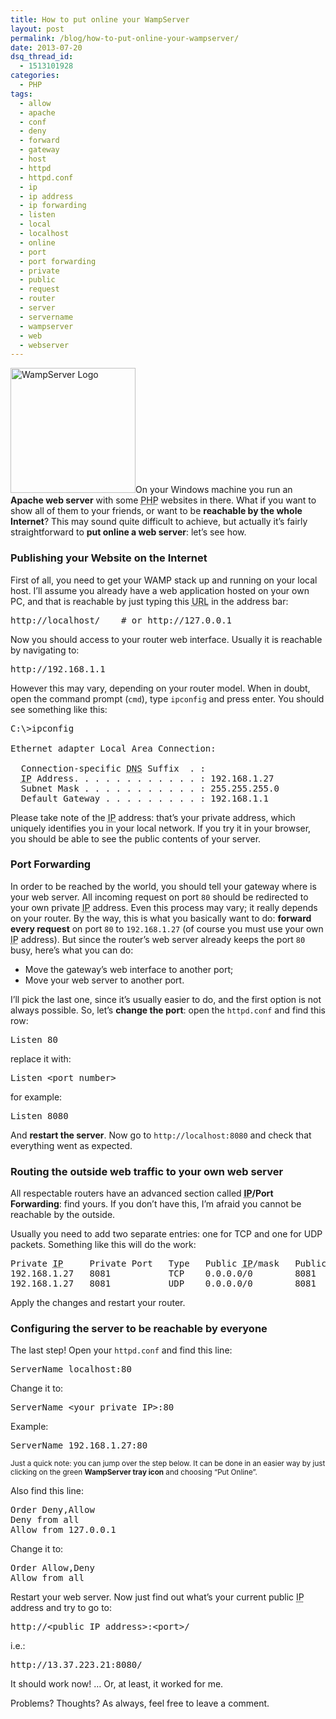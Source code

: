 ```yaml
---
title: How to put online your WampServer
layout: post
permalink: /blog/how-to-put-online-your-wampserver/
date: 2013-07-20
dsq_thread_id:
  - 1513101928
categories:
  - PHP
tags:
  - allow
  - apache
  - conf
  - deny
  - forward
  - gateway
  - host
  - httpd
  - httpd.conf
  - ip
  - ip address
  - ip forwarding
  - listen
  - local
  - localhost
  - online
  - port
  - port forwarding
  - private
  - public
  - request
  - router
  - server
  - servername
  - wampserver
  - web
  - webserver
---
```


<p>
  <img src="/images/wampserver-logo.png" alt="WampServer Logo" width="200" height="200" class="basic-alignment left" />On your Windows machine you run an <strong>Apache web server</strong> with some <abbr title="PHP: Hypertext Preprocessor (recursive acronym)">PHP</abbr> websites in there. What if you want to show all of them to your friends, or want to be <strong>reachable by the whole Internet</strong>? This may sound quite difficult to achieve, but actually it&#8217;s fairly straightforward to <strong>put online a web server</strong>: let&#8217;s see how.
</p>

<h3>
  Publishing your Website on the Internet
</h3>

<p>
  First of all, you need to get your WAMP stack up and running on your local host. I&#8217;ll assume you already have a web application hosted on your own PC, and that is reachable by just typing this <abbr title="Uniform Resource Locator">URL</abbr> in the address bar:
</p>

<pre>http://localhost/    # or http://127.0.0.1</pre>

<p>
  Now you should access to your router web interface. Usually it is reachable by navigating to:
</p>

<pre>http://192.168.1.1</pre>

<p>
  However this may vary, depending on your router model. When in doubt, open the command prompt (<code>cmd</code>), type <code>ipconfig</code> and press enter. You should see something like this:
</p>

<pre>C:\>ipconfig

Ethernet adapter Local Area Connection:

  Connection-specific <abbr title="Domain Name Server">DNS</abbr> Suffix  . :
  <abbr title="Internet Protocol">IP</abbr> Address. . . . . . . . . . . . : 192.168.1.27
  Subnet Mask . . . . . . . . . . . : 255.255.255.0
  Default Gateway . . . . . . . . . : 192.168.1.1
</pre>

<p>
  Please take note of the <abbr title="Internet Protocol">IP</abbr> address: that&#8217;s your private address, which uniquely identifies you in your local network. If you try it in your browser, you should be able to see the public contents of your server.
</p>

<h3>
  Port Forwarding
</h3>

<p>
  In order to be reached by the world, you should tell your gateway where is your web server. All incoming request on port <code>80</code> should be redirected to your own private <abbr title="Internet Protocol">IP</abbr> address. Even this process may vary; it really depends on your router. By the way, this is what you basically want to do: <strong>forward every request</strong> on port <code>80</code> to <code>192.168.1.27</code> (of course you must use your own <abbr title="Internet Protocol">IP</abbr> address). But since the router&#8217;s web server already keeps the port <code>80</code> busy, here&#8217;s what you can do:
</p>

<ul>
  <li>
    Move the gateway&#8217;s web interface to another port;
  </li>
  <li>
    Move your web server to another port.
  </li>
</ul>

<p>
  I&#8217;ll pick the last one, since it&#8217;s usually easier to do, and the first option is not always possible. So, let&#8217;s <strong>change the port</strong>: open the <code>httpd.conf</code> and find this row:
</p>

<pre>Listen 80</pre>

<p>
  replace it with:
</p>

<pre>Listen &lt;port number></pre>

<p>
  for example:
</p>

<pre>Listen 8080</pre>

<p>
  And <strong>restart the server</strong>. Now go to <code>http://localhost:8080</code> and check that everything went as expected.
</p>

<h3>
  Routing the outside web traffic to your own web server
</h3>

<p>
  All respectable routers have an advanced section called <strong><abbr title="Internet Protocol">IP</abbr>/Port Forwarding</strong>: find yours. If you don&#8217;t have this, I&#8217;m afraid you cannot be reachable by the outside.
</p>

<p>
  Usually you need to add two separate entries: one for TCP and one for UDP packets. Something like this will do the work:
</p>

<pre>
Private <abbr title="Internet Protocol">IP</abbr>     Private Port   Type   Public <abbr title="Internet Protocol">IP</abbr>/mask   Public Port
192.168.1.27   8081 	      TCP    0.0.0.0/0        8081
192.168.1.27   8081 	      UDP    0.0.0.0/0        8081
</pre>

<p>
  Apply the changes and restart your router.
</p>

<h3>
  Configuring the server to be reachable by everyone
</h3>

<p>
  The last step! Open your <code>httpd.conf</code> and find this line:
</p>

<pre>ServerName localhost:80</pre>

<p>
  Change it to:
</p>

<pre>ServerName &lt;your private IP>:80</pre>

<p>
  Example:
</p>

<pre>ServerName 192.168.1.27:80</pre>

<p>
  <small>Just a quick note: you can jump over the step below. It can be done in an easier way by just clicking on the green <strong>WampServer tray icon</strong> and choosing &#8220;Put Online&#8221;.</small>
</p>

<p>
  Also find this line:
</p>

<pre>Order Deny,Allow
Deny from all
Allow from 127.0.0.1
</pre>

<p>
  Change it to:
</p>

<pre>Order Allow,Deny
Allow from all</pre>

<p>
  Restart your web server. Now just find out what&#8217;s your current public <abbr title="Internet Protocol">IP</abbr> address and try to go to:
</p>

<pre>http://&lt;public IP address>:&lt;port>/</pre>

<p>
  i.e.:
</p>

<pre>http://13.37.223.21:8080/</pre>

<p>
  It should work now! &#8230; Or, at least, it worked for me.
</p>

<p>
  Problems? Thoughts? As always, feel free to leave a comment.
</p>
